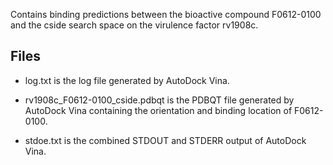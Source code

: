 Contains binding predictions between the bioactive compound F0612-0100 and the cside search space on the virulence factor rv1908c.

## Files

- log.txt is the log file generated by AutoDock Vina.

- rv1908c_F0612-0100_cside.pdbqt is the PDBQT file generated by AutoDock Vina containing the orientation and binding location of F0612-0100.

- stdoe.txt is the combined STDOUT and STDERR output of AutoDock Vina.

